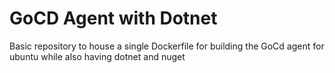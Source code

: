 # GoCD Agent with Dotnet

Basic repository to house a single Dockerfile for building the GoCd agent for ubuntu while also having dotnet and nuget
